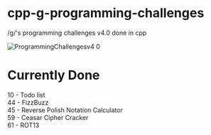 # cpp-g-programming-challenges
/g/'s programming challenges v4.0 done in cpp

![ProgrammingChallengesv4 0](https://user-images.githubusercontent.com/94984473/162648371-42b3cd4d-3d64-4c5c-9523-930e86240695.png)

# Currently Done
10 - Todo list \
44 - FizzBuzz \
45 - Reverse Polish Notation Calculator \
59 - Ceasar Cipher Cracker \
61 - ROT13
